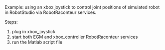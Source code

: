Example: using an xbox joystick to control joint positions of simulated robot in RobotStudio via RobotRaconteur services.

Steps: 
1. plug in xbox_joystick  
2. start both EGM and xbox_controller RobotRaconteur services
3. run the Matlab script file 


